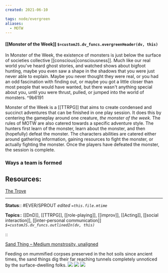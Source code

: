```yaml
---
created: 2021-06-10

tags: node/evergreen
aliases:
  - MOTW
---
```




#### [[Monster of the Week]] `$=customJS.dv_funcs.evergreenHeader(dv, this)`

In Monster of the Week, the existence of monsters is just below the surface of societies collective [[conscious|consciousness]]. Much like our real world you've heard ghost stories, and watched shows about bigfoot hunting, maybe you even saw a shape in the shadows that you were just never able to explain. Maybe you never thought they were real, or you had an odd fascination with finding out, or maybe you got a little closer than most people that would have wanted, but there wasn't anything special about you, until you were thrust, pulled, or jumped into the world of monsters. ^9b6191

Monster of the Week is a [[TTRPG]] that aims to create condensed and succinct adventures that can be finished in one play session. It does this by centering the gameplay around one creature, *the monster of the week.* The rules of MOTW are also catered towards a specific adventure style. The hunters first learn of the monster, learn about the monster, and then (hopefully) defeat the monster. The characters abilities are catered either around gathering information, gaining resources to fight the monster, or actually fighting the monster. Once the players have defeated the monster, the session is complete.

### Ways a team is formed 

## Resources:
[The Trove](https://thetrove.is/reader.html?file=https%3A%2F%2Fthetrove.is%2FBooks%2FMonster%2520of%2520the%2520Week%2520%2528PbtA%2529%2520%255Bmulti%255D%2FMonster%2520of%2520the%2520Week%2520%2528revised%2529%2FPlaybooks%2FMotW%2520-%2520The%2520Hard%2520Case%2520%2528Revised%2529.pdf)


---

**Status**:: #EVER/SPROUT 
*edited `=this.file.mtime`*

**Topics**:: [[DnD]], [[TTRPG]], [[role-playing]], [[improv]], [[Acting]], [[social interaction]], [[inter-personal communication]]
*`$=customJS.dv_funcs.outlinedIn(dv, this)`*

::

[Sand Thing – Medium monstrosity, unaligned](https://twitter.com/fluffy_folio/status/1442843735008624654)

Feeding on mummified corpses preserved in the hot soils since ancient times, the sand things dig their far reaching tunnels completely unnoticed by the surface-dwelling folks.
![](https://pbs.twimg.com/media/FAYCqLgXoAcOODE?format=jpg&name=medium)
![](https://pbs.twimg.com/media/FAYCqMHXsAQWFhw?format=jpg&name=medium)
![](https://pbs.twimg.com/media/FAYCqMTXEAoAsjy?format=jpg&name=medium)